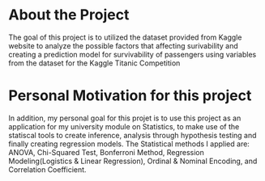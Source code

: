 # About the Project
The goal of this project is to utilized the dataset provided from Kaggle website to analyze the possible factors that affecting surivability and creating a prediction model for survivability of passengers using variables from the dataset for the Kaggle Titanic Competition

# Personal Motivation for this project
In addition, my personal goal for this projet is to use this project as an application for my university module on Statistics, to make use of the statiscal tools to create inference, analysis through hypothesis testing and finally creating regression models. The Statistical methods I applied are: ANOVA, Chi-Squared Test, Bonferroni Method, Regression Modeling(Logistics & Linear Regression), Ordinal & Nominal Encoding, and Correlation Coefficient.
